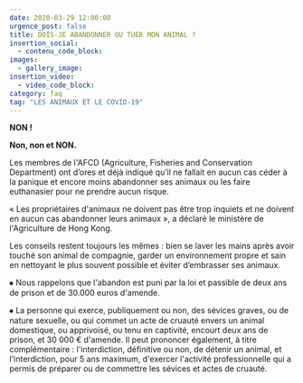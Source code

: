 ```yaml
---
date: 2020-03-29 12:00:00
urgence_post: false
title: DOIS-JE ABANDONNER OU TUER MON ANIMAL ?
insertion_social:
  - contenu_code_block:
images:
  - gallery_image:
insertion_video:
  - video_code_block:
category: faq
tag: "LES ANIMAUX ET LE COVID-19"
---
```


**NON \!&nbsp;**

**Non, non et NON.**

Les membres de l'AFCD (Agriculture, Fisheries and Conservation Department) ont d’ores et d&eacute;j&agrave; indiqu&eacute; qu’il ne fallait en aucun cas c&eacute;der &agrave; la panique et encore moins abandonner ses animaux ou les faire euthanasier pour ne prendre aucun risque.&nbsp;&nbsp;

&laquo; Les propri&eacute;taires d'animaux ne doivent pas &ecirc;tre trop inquiets et ne doivent en aucun cas abandonner leurs animaux &raquo;, a d&eacute;clar&eacute; le minist&egrave;re de l'Agriculture de Hong Kong.&nbsp;

Les conseils restent toujours les m&ecirc;mes : bien se laver les mains apr&egrave;s avoir touch&eacute; son animal de compagnie, garder un environnement propre et sain en nettoyant le plus souvent possible et &eacute;viter d’embrasser ses animaux.&nbsp;

⦁ Nous rappelons que l'abandon est puni par la loi et passible de deux ans de prison et de 30.000 euros d'amende.

⦁ La personne qui exerce, publiquement ou non, des s&eacute;vices graves, ou de nature sexuelle, ou qui commet un acte de cruaut&eacute; envers un animal domestique, ou apprivois&eacute;, ou tenu en captivit&eacute;, encourt deux ans de prison, et 30 000 € d'amende. Il peut prononcer &eacute;galement, &agrave; titre compl&eacute;mentaire : l'interdiction, d&eacute;finitive ou non, de d&eacute;tenir un animal, et l'interdiction, pour 5 ans maximum, d'exercer l'activit&eacute; professionnelle qui a permis de pr&eacute;parer ou de commettre les s&eacute;vices et actes de cruaut&eacute;.
